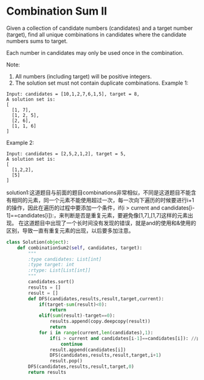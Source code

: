 # Combination Sum II

Given a collection of candidate numbers (candidates) and a target number (target), find all unique combinations in candidates where the candidate numbers sums to target.

Each number in candidates may only be used once in the combination.

Note:

1. All numbers (including target) will be positive integers.
2. The solution set must not contain duplicate combinations.
Example 1:
```
Input: candidates = [10,1,2,7,6,1,5], target = 8,
A solution set is:
[
  [1, 7],
  [1, 2, 5],
  [2, 6],
  [1, 1, 6]
]
```
Example 2:
```
Input: candidates = [2,5,2,1,2], target = 5,
A solution set is:
[
  [1,2,2],
  [5]
]
```

solution1:这道题目与前面的题目combinations非常相似，不同是这道题目不能含有相同的元素，同一个元素不能使用超过一次，每一次向下遍历的时候要进行i+1的操作，因此在遍历的过程中要添加一个条件，if(i > current and candidates[i-1]==candidates[i]):，来判断是否是重复元素，要避免像[1,7],[1,7]这样的元素出现。
在这道题目中出现了一个长时间没有发现的错误，就是and的使用和&使用的区别，导致一直有重复元素的出现，以后要多加注意。
```python
class Solution(object):
    def combinationSum2(self, candidates, target):
        """
        :type candidates: List[int]
        :type target: int
        :rtype: List[List[int]]
        """
        candidates.sort()
        results = []
        result = []
        def DFS(candidates,results,result,target,current):
            if(target-sum(result)<0):
                return
            elif(sum(result)-target==0):
                results.append(copy.deepcopy(result))
                return
            for i in range(current,len(candidates),1):
                if(i > current and candidates[i-1]==candidates[i]): //此处应注意&符号与and的使用
                    continue
                result.append(candidates[i])
                DFS(candidates,results,result,target,i+1)
                result.pop()
        DFS(candidates,results,result,target,0)
        return results
```